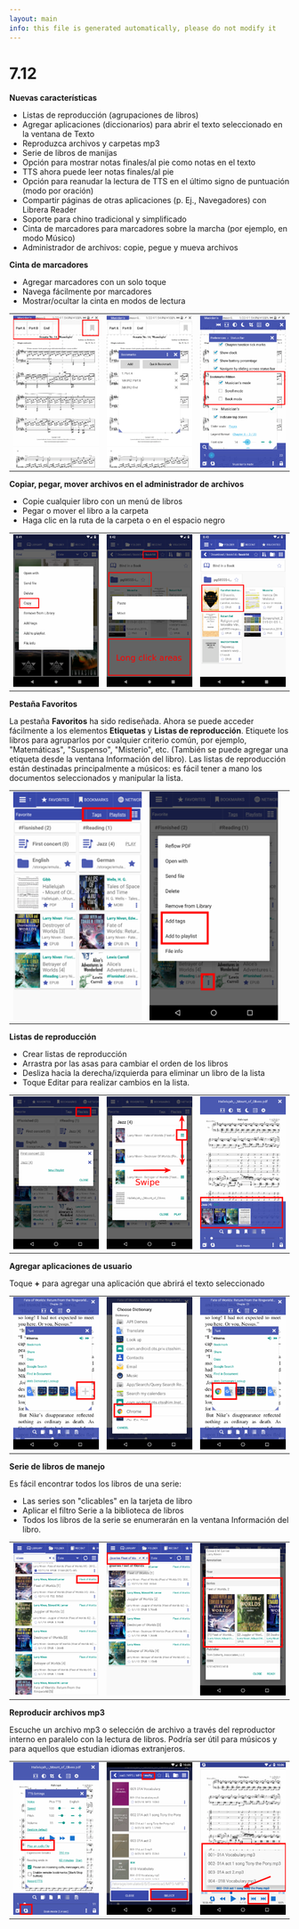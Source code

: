 ```yaml
---
layout: main
info: this file is generated automatically, please do not modify it
---
```


# 7.12

**Nuevas características**

* Listas de reproducción (agrupaciones de libros)
* Agregar aplicaciones (diccionarios) para abrir el texto seleccionado en la ventana de Texto
* Reproduzca archivos y carpetas mp3
* Serie de libros de manijas
* Opción para mostrar notas finales/al pie como notas en el texto
* TTS ahora puede leer notas finales/al pie
* Opción para reanudar la lectura de TTS en el último signo de puntuación (modo por oración)
* Compartir páginas de otras aplicaciones (p. Ej., Navegadores) con Librera Reader
* Soporte para chino tradicional y simplificado
* Cinta de marcadores para marcadores sobre la marcha (por ejemplo, en modo Músico)
* Administrador de archivos: copie, pegue y mueva archivos

**Cinta de marcadores**

* Agregar marcadores con un solo toque
* Navega fácilmente por marcadores
* Mostrar/ocultar la cinta en modos de lectura

||||
|-|-|-|
|![](19.png)|![](20.png)|![](21.png)|

**Copiar, pegar, mover archivos en el administrador de archivos**

* Copie cualquier libro con un menú de libros
* Pegar o mover el libro a la carpeta
* Haga clic en la ruta de la carpeta o en el espacio negro

||||
|-|-|-|
|![](16.png)|![](17.png)|![](18.png)|

**Pestaña Favoritos**

La pestaña **Favoritos** ha sido rediseñada. Ahora se puede acceder fácilmente a los elementos **Etiquetas** y **Listas de reproducción**.
Etiquete los libros para agruparlos por cualquier criterio común, por ejemplo, &quot;Matemáticas&quot;, &quot;Suspenso&quot;, &quot;Misterio&quot;, etc. (También se puede agregar una etiqueta desde la ventana Información del libro).
Las listas de reproducción están destinadas principalmente a músicos: es fácil tener a mano los documentos seleccionados y manipular la lista.

||||
|-|-|-|
|![](1.png)|![](2.png)||

**Listas de reproducción**

* Crear listas de reproducción
* Arrastra por las asas para cambiar el orden de los libros
* Desliza hacia la derecha/izquierda para eliminar un libro de la lista
* Toque Editar para realizar cambios en la lista.

||||
|-|-|-|
|![](4.png)|![](5.png)|![](6.png)|

**Agregar aplicaciones de usuario**

Toque **+** para agregar una aplicación que abrirá el texto seleccionado

||||
|-|-|-|
|![](7.png)|![](8.png)|![](9.png)|

**Serie de libros de manejo**

Es fácil encontrar todos los libros de una serie:

* Las series son &quot;clicables&quot; en la tarjeta de libro
* Aplicar el filtro Serie a la biblioteca de libros
* Todos los libros de la serie se enumerarán en la ventana Información del libro.

||||
|-|-|-|
|![](10.png)|![](11.png)|![](12.png)|

**Reproducir archivos mp3**

Escuche un archivo mp3 o selección de archivo a través del reproductor interno en paralelo con la lectura de libros.
Podría ser útil para músicos y para aquellos que estudian idiomas extranjeros.

||||
|-|-|-|
|![](13.png)|![](14.png)|![](15.png)|


